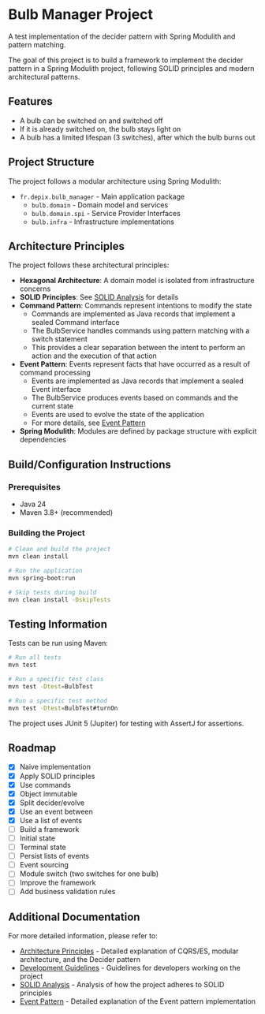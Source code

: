 # Bulb Manager Project

A test implementation of the decider pattern with Spring Modulith and pattern matching.

The goal of this project is to build a framework to implement the decider pattern in a Spring Modulith project, following SOLID principles and modern architectural patterns.

## Features

- A bulb can be switched on and switched off
- If it is already switched on, the bulb stays light on
- A bulb has a limited lifespan (3 switches), after which the bulb burns out

## Project Structure

The project follows a modular architecture using Spring Modulith:

- `fr.depix.bulb_manager` - Main application package
    - `bulb.domain` - Domain model and services
    - `bulb.domain.spi` - Service Provider Interfaces
    - `bulb.infra` - Infrastructure implementations

## Architecture Principles

The project follows these architectural principles:

- **Hexagonal Architecture**: A domain model is isolated from infrastructure concerns
- **SOLID Principles**: See [SOLID Analysis](docs/SOLID_analysis.md) for details
- **Command Pattern**: Commands represent intentions to modify the state
    - Commands are implemented as Java records that implement a sealed Command interface
    - The BulbService handles commands using pattern matching with a switch statement
    - This provides a clear separation between the intent to perform an action and the execution of that action
- **Event Pattern**: Events represent facts that have occurred as a result of command processing
    - Events are implemented as Java records that implement a sealed Event interface
    - The BulbService produces events based on commands and the current state
    - Events are used to evolve the state of the application
    - For more details, see [Event Pattern](docs/event_pattern.md)
- **Spring Modulith**: Modules are defined by package structure with explicit dependencies

## Build/Configuration Instructions

### Prerequisites

- Java 24
- Maven 3.8+ (recommended)

### Building the Project

```bash
# Clean and build the project
mvn clean install

# Run the application
mvn spring-boot:run

# Skip tests during build
mvn clean install -DskipTests
```

## Testing Information

Tests can be run using Maven:

```bash
# Run all tests
mvn test

# Run a specific test class
mvn test -Dtest=BulbTest

# Run a specific test method
mvn test -Dtest=BulbTest#turnOn
```

The project uses JUnit 5 (Jupiter) for testing with AssertJ for assertions.

## Roadmap

- [X] Naive implementation
- [X] Apply SOLID principles
- [X] Use commands
- [X] Object immutable
- [X] Split decider/evolve
- [X] Use an event between
- [X] Use a list of events
- [ ] Build a framework
- [ ] Initial state
- [ ] Terminal state
- [ ] Persist lists of events
- [ ] Event sourcing
- [ ] Module switch (two switches for one bulb)
- [ ] Improve the framework
- [ ] Add business validation rules

## Additional Documentation

For more detailed information, please refer to:

- [Architecture Principles](docs/architecture_principles.md) - Detailed explanation of CQRS/ES, modular architecture, and the Decider pattern
- [Development Guidelines](docs/guidelines.md) - Guidelines for developers working on the project
- [SOLID Analysis](docs/SOLID_analysis.md) - Analysis of how the project adheres to SOLID principles
- [Event Pattern](docs/event_pattern.md) - Detailed explanation of the Event pattern implementation
